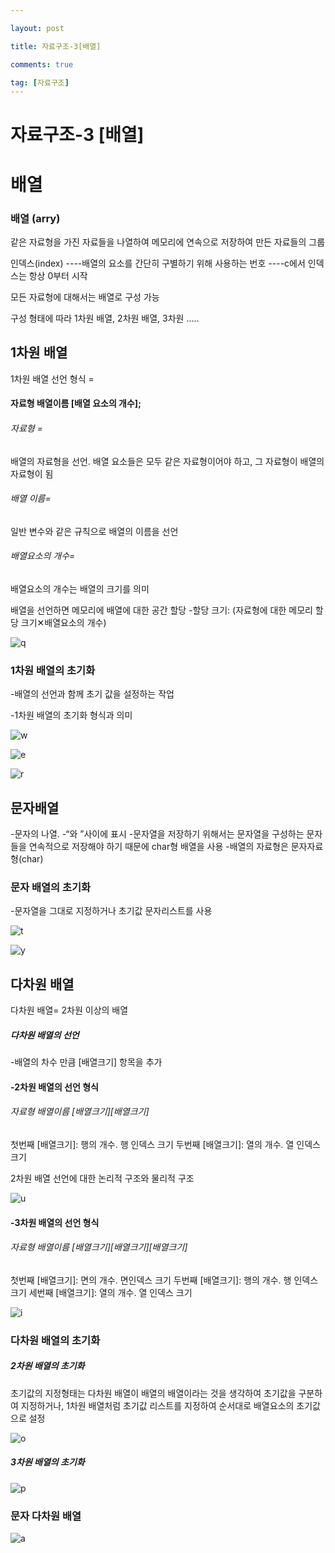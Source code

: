 ```yaml
---

layout: post

title: 자료구조-3[배열]

comments: true

tag: [자료구조]
---
```


# 자료구조-3 [배열]

# 배열

### 배열 (arry)
 같은 자료형을 가진 자료들을 나열하여 메모리에 연속으로 저장하여 만든 자료들의 그룹

인덱스(index)
----배열의 요소를 간단히 구별하기 위해 사용하는 번호
----c에서 인덱스는 항상 0부터 시작

모든 자료형에 대해서는 배열로 구성 가능

구성 형태에 따라 1차원 배열, 2차원 배열, 3차원 .....

## 1차원 배열

1차원 배열 선언 형식 =
#### 자료형 배열이름 [배열 요소의 개수];

###### 자료형 =
  배열의 자료형을 선언. 배열 요소들은 모두 같은 자료형이어야 하고, 그 자료형이 배열의 자료형이 됨

###### 배열 이름=
  일반 변수와 같은 규칙으로 배열의 이름을 선언

###### 배열요소의 개수=
  배열요소의 개수는 배열의 크기를 의미

  배열을 선언하면 메모리에 배열에 대한 공간 할당
  -할당 크기: (자료형에 대한 메모리 할당 크기✕배열요소의 개수)

![q](https://user-images.githubusercontent.com/62532608/78701331-d022d400-7941-11ea-9824-2160472dfddd.png)

### 1차원 배열의 초기화
-배열의 선언과 함께 초기 값을 설정하는 작업

-1차원 배열의 초기화 형식과 의미

![w](https://user-images.githubusercontent.com/62532608/78701500-1bd57d80-7942-11ea-80a9-6e5782f1d0cb.png)


![e](https://user-images.githubusercontent.com/62532608/78701516-242db880-7942-11ea-9a63-e0137ad42400.png)


![r](https://user-images.githubusercontent.com/62532608/78701547-2e4fb700-7942-11ea-9b05-6a0bf3fd464a.png)


## 문자배열
-문자의 나열.
-“와 ”사이에 표시
-문자열을 저장하기 위해서는 문자열을 구성하는 문자들을 연속적으로 저장해야 하기 때문에 char형 배열을 사용
-배열의 자료형은 문자자료형(char)

### 문자 배열의 초기화
-문자열을 그대로 지정하거나 초기값 문자리스트를 사용

![t](https://user-images.githubusercontent.com/62532608/78701563-34de2e80-7942-11ea-8580-3e026e73c557.png)


![y](https://user-images.githubusercontent.com/62532608/78701605-47f0fe80-7942-11ea-8da5-eeeae98fa4f9.png)

## 다차원 배열

다차원 배열=
2차원 이상의 배열

##### 다차원 배열의 선언

-배열의 차수 만큼 [배열크기] 항목을 추가

#### -2차원 배열의 선언 형식

###### 자료형 배열이름 [배열크기][배열크기]

첫번째 [배열크기]: 행의 개수. 행 인덱스 크기
두번째 [배열크기]: 열의 개수. 열 인덱스 크기


2차원 배열 선언에 대한 논리적 구조와 물리적 구조

![u](https://user-images.githubusercontent.com/62532608/78705114-f21f5500-7947-11ea-9f11-a64520a6af5c.png)

#### -3차원 배열의 선언 형식

###### 자료형 배열이름 [배열크기][배열크기][배열크기]

첫번째 [배열크기]: 면의 개수. 면인덱스 크기
두번째 [배열크기]: 행의 개수. 행 인덱스 크기
세번째 [배열크기]: 열의 개수. 열 인덱스 크기

![i](https://user-images.githubusercontent.com/62532608/78707855-25fc7980-794c-11ea-8df8-e0a3cd2256a2.png)



### 다차원 배열의 초기화

##### 2차원 배열의 초기화

초기값의 지정형태는 다차원 배열이 배열의 배열이라는 것을 생각하여 초기값을 구분하여 지정하거나, 1차원 배열처럼 초기값 리스트를 지정하여 순서대로 배열요소의 초기값으로 설정

![o](https://user-images.githubusercontent.com/62532608/78707890-33196880-794c-11ea-85c7-b3dd9ad772a9.png)



##### 3차원 배열의 초기화

![p](https://user-images.githubusercontent.com/62532608/78707922-40ceee00-794c-11ea-802b-32e8b4158720.png)


### 문자 다차원 배열

![a](https://user-images.githubusercontent.com/62532608/78706820-a8843980-794a-11ea-8e99-17c7b1213423.png)
